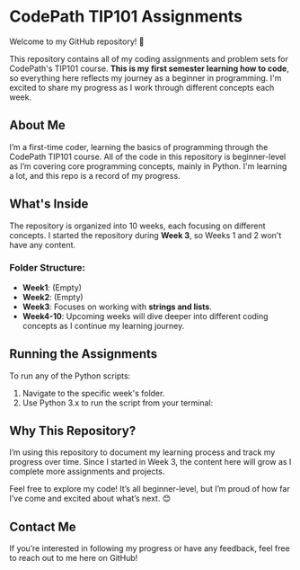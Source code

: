 # CodePath TIP101 Assignments

Welcome to my GitHub repository! 🎉

This repository contains all of my coding assignments and problem sets for CodePath's TIP101 course. **This is my first semester learning how to code**, so everything here reflects my journey as a beginner in programming. I'm excited to share my progress as I work through different concepts each week.

## About Me

I’m a first-time coder, learning the basics of programming through the CodePath TIP101 course. All of the code in this repository is beginner-level as I’m covering core programming concepts, mainly in Python. I'm learning a lot, and this repo is a record of my progress.

## What's Inside

The repository is organized into 10 weeks, each focusing on different concepts. I started the repository during **Week 3**, so Weeks 1 and 2 won't have any content.

### Folder Structure:

- **Week1**: (Empty)
- **Week2**: (Empty)
- **Week3**: Focuses on working with **strings and lists**.
- **Week4-10**: Upcoming weeks will dive deeper into different coding concepts as I continue my learning journey.

## Running the Assignments

To run any of the Python scripts:

1. Navigate to the specific week's folder.
2. Use Python 3.x to run the script from your terminal:

## Why This Repository?

I’m using this repository to document my learning process and track my progress over time. Since I started in Week 3, the content here will grow as I complete more assignments and projects.

Feel free to explore my code! It’s all beginner-level, but I’m proud of how far I’ve come and excited about what’s next. 😊

## Contact Me

If you’re interested in following my progress or have any feedback, feel free to reach out to me here on GitHub!
